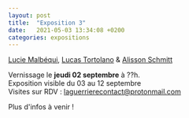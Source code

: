 ```yaml
---
layout: post
title:  "Exposition 3"
date:   2021-05-03 13:34:08 +0200
categories: expositions
---
```


[Lucie Malbéqui](/category/artistes/), [Lucas Tortolano](/categry/artistes) & [Alisson Schmitt](/category/artistes/)


Vernissage le **jeudi 02 septembre** à ??h.  
Exposition visible du 03 au 12 septembre  
Visites sur RDV : laguerrierecontact@protonmail.com


Plus d'infos à venir !
